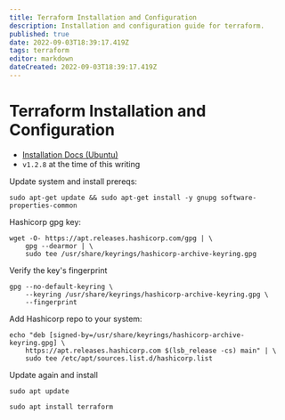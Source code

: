 ```yaml
---
title: Terraform Installation and Configuration 
description: Installation and configuration guide for terraform. 
published: true
date: 2022-09-03T18:39:17.419Z
tags: terraform
editor: markdown
dateCreated: 2022-09-03T18:39:17.419Z
---
```


# Terraform Installation and Configuration 

- [Installation Docs (Ubuntu)](https://learn.hashicorp.com/tutorials/terraform/install-cli)
- `v1.2.8` at the time of this writing

Update system and install prereqs:

```
sudo apt-get update && sudo apt-get install -y gnupg software-properties-common
```

Hashicorp gpg key:

```
wget -O- https://apt.releases.hashicorp.com/gpg | \
    gpg --dearmor | \
    sudo tee /usr/share/keyrings/hashicorp-archive-keyring.gpg
```

Verify the key's fingerprint

```
gpg --no-default-keyring \
    --keyring /usr/share/keyrings/hashicorp-archive-keyring.gpg \
    --fingerprint
```

Add Hashicorp repo to your system:

```
echo "deb [signed-by=/usr/share/keyrings/hashicorp-archive-keyring.gpg] \
    https://apt.releases.hashicorp.com $(lsb_release -cs) main" | \
    sudo tee /etc/apt/sources.list.d/hashicorp.list
```

Update again and install

```
sudo apt update

sudo apt install terraform
```